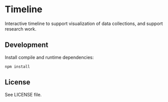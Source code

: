 Timeline
========

Interactive timeline to support visualization of data collections, and support
research work.


## Development

Install compile and runtime dependencies:

    npm install


## License

See LICENSE file.
